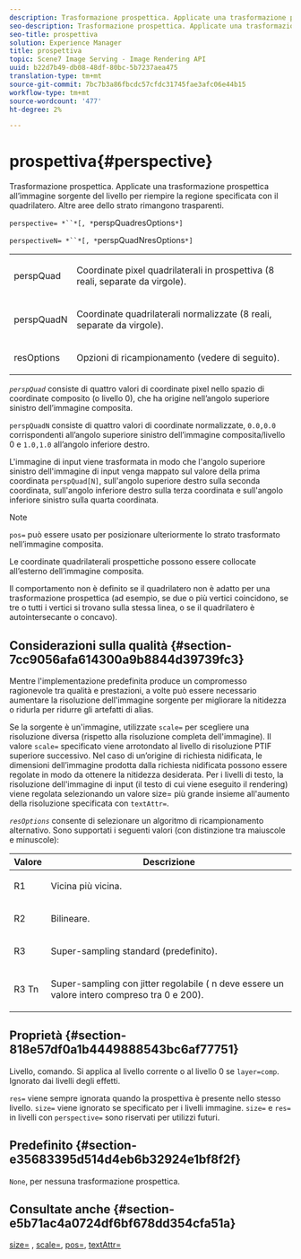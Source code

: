 ```yaml
---
description: Trasformazione prospettica. Applicate una trasformazione prospettica all’immagine sorgente del livello per riempire la regione specificata con il quadrilatero. Altre aree dello strato rimangono trasparenti.
seo-description: Trasformazione prospettica. Applicate una trasformazione prospettica all’immagine sorgente del livello per riempire la regione specificata con il quadrilatero. Altre aree dello strato rimangono trasparenti.
seo-title: prospettiva
solution: Experience Manager
title: prospettiva
topic: Scene7 Image Serving - Image Rendering API
uuid: b22d7b49-db08-48df-80bc-5b7237aea475
translation-type: tm+mt
source-git-commit: 7bc7b3a86fbcdc57cfdc31745fae3afc06e44b15
workflow-type: tm+mt
source-wordcount: '477'
ht-degree: 2%

---
```



# prospettiva{#perspective}

Trasformazione prospettica. Applicate una trasformazione prospettica all’immagine sorgente del livello per riempire la regione specificata con il quadrilatero. Altre aree dello strato rimangono trasparenti.

`perspective= *``*[, *`perspQuadresOptions`*]`

`perspectiveN= *``*[, *`perspQuadNresOptions`*]`

<table id="simpletable_4BD38BBF53964F7D97B9E58914C97B3F"> 
 <tr class="strow"> 
  <td class="stentry"> <p><span class="varname"> perspQuad</span> </p></td> 
  <td class="stentry"> <p>Coordinate pixel quadrilaterali in prospettiva (8 reali, separate da virgole). </p></td> 
 </tr> 
 <tr class="strow"> 
  <td class="stentry"> <p><span class="varname"> perspQuadN</span> </p></td> 
  <td class="stentry"> <p>Coordinate quadrilaterali normalizzate (8 reali, separate da virgole). </p></td> 
 </tr> 
 <tr class="strow"> 
  <td class="stentry"> <p><span class="varname"> resOptions</span> </p></td> 
  <td class="stentry"> <p>Opzioni di ricampionamento (vedere di seguito). </p></td> 
 </tr> 
</table>

*`perspQuad`* consiste di quattro valori di coordinate pixel nello spazio di coordinate composito (o livello 0), che ha origine nell’angolo superiore sinistro dell’immagine composita.

`perspQuadN` consiste di quattro valori di coordinate normalizzate,  `0.0,0.0` corrispondenti all’angolo superiore sinistro dell’immagine composita/livello 0 e  `1.0,1.0` all’angolo inferiore destro.

L&#39;immagine di input viene trasformata in modo che l&#39;angolo superiore sinistro dell&#39;immagine di input venga mappato sul valore della prima coordinata `perspQuad[N]`, sull&#39;angolo superiore destro sulla seconda coordinata, sull&#39;angolo inferiore destro sulla terza coordinata e sull&#39;angolo inferiore sinistro sulla quarta coordinata.

>[!NOTE]
>
>`pos=` può essere usato per posizionare ulteriormente lo strato trasformato nell’immagine composita.

Le coordinate quadrilaterali prospettiche possono essere collocate all’esterno dell’immagine composita.

Il comportamento non è definito se il quadrilatero non è adatto per una trasformazione prospettica (ad esempio, se due o più vertici coincidono, se tre o tutti i vertici si trovano sulla stessa linea, o se il quadrilatero è autointersecante o concavo).

## Considerazioni sulla qualità {#section-7cc9056afa614300a9b8844d39739fc3}

Mentre l&#39;implementazione predefinita produce un compromesso ragionevole tra qualità e prestazioni, a volte può essere necessario aumentare la risoluzione dell&#39;immagine sorgente per migliorare la nitidezza o ridurla per ridurre gli artefatti di alias.

Se la sorgente è un&#39;immagine, utilizzate `scale=` per scegliere una risoluzione diversa (rispetto alla risoluzione completa dell&#39;immagine). Il valore `scale=` specificato viene arrotondato al livello di risoluzione PTIF superiore successivo. Nel caso di un’origine di richiesta nidificata, le dimensioni dell’immagine prodotta dalla richiesta nidificata possono essere regolate in modo da ottenere la nitidezza desiderata. Per i livelli di testo, la risoluzione dell&#39;immagine di input (il testo di cui viene eseguito il rendering) viene regolata selezionando un valore size= più grande insieme all&#39;aumento della risoluzione specificata con `textAttr=`.

*`resOptions`* consente di selezionare un algoritmo di ricampionamento alternativo. Sono supportati i seguenti valori (con distinzione tra maiuscole e minuscole):

<table id="table_0F20007986324E228096888ED37219C0"> 
 <thead> 
  <tr> 
   <th class="entry"> <b> Valore</b> </th> 
   <th class="entry"> <b> Descrizione</b> </th> 
  </tr> 
 </thead>
 <tbody> 
  <tr> 
   <td> <p> <span class="codeph"> R1</span> </p> </td> 
   <td> <p> Vicina più vicina. </p> </td> 
  </tr> 
  <tr> 
   <td> <p> <span class="codeph"> R2</span> </p> </td> 
   <td> <p> Bilineare. </p> </td> 
  </tr> 
  <tr> 
   <td> <p> <span class="codeph"> R3</span> </p> </td> 
   <td> <p> Super-sampling standard (predefinito). </p> </td> 
  </tr> 
  <tr> 
   <td> <p> <span class="codeph">R3<span class="varname"> Tn</span></span> </p> </td> 
   <td> <p> Super-sampling con jitter regolabile (<span class="varname"> n</span> deve essere un valore intero compreso tra 0 e 200). </p> </td> 
  </tr> 
 </tbody> 
</table>

## Proprietà {#section-818e57df0a1b4449888543bc6af77751}

Livello, comando. Si applica al livello corrente o al livello 0 se `layer=comp`. Ignorato dai livelli degli effetti.

`res=` viene sempre ignorata quando la prospettiva è presente nello stesso livello. `size=` viene ignorato se specificato per i livelli immagine. `size=` e  `res=` in livelli con  `perspective=` sono riservati per utilizzi futuri.

## Predefinito {#section-e35683395d514d4eb6b32924e1bf8f2f}

`None`, per nessuna trasformazione prospettica.

## Consultate anche {#section-e5b71ac4a0724df6bf678dd354cfa51a}

[size=](../../../../../is-api/http-ref/image-serving-api-ref/c-http-protocol-reference/c-data-types/r-size.md#reference-04d383f32c7b4003bed9978cb854747b) ,  [scale=](../../../../../is-api/http-ref/image-serving-api-ref/c-http-protocol-reference/c-command-reference/r-is-http-scale.md#reference-098c30cea1764f189e6f7c7e400cc065),  [pos=](../../../../../is-api/http-ref/image-serving-api-ref/c-http-protocol-reference/c-command-reference/r-pos.md#reference-65de948f4b404f1182b22119ca332143),  [textAttr=](../../../../../is-api/http-ref/image-serving-api-ref/c-http-protocol-reference/c-command-reference/r-textattr.md#reference-ff00484fa3244286abeff34911f7ec0d)
